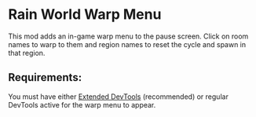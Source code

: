 # Rain World Warp Menu

This mod adds an in-game warp menu to the pause screen. Click on room names to warp to them and region names to reset the cycle and spawn in that region.

## Requirements:
You must have either [Extended DevTools](https://drive.google.com/file/d/1X9EQbZ__lla36YLKYijvwsshyEwy7QA7/view) (recommended) or regular DevTools active for the warp menu to appear.

